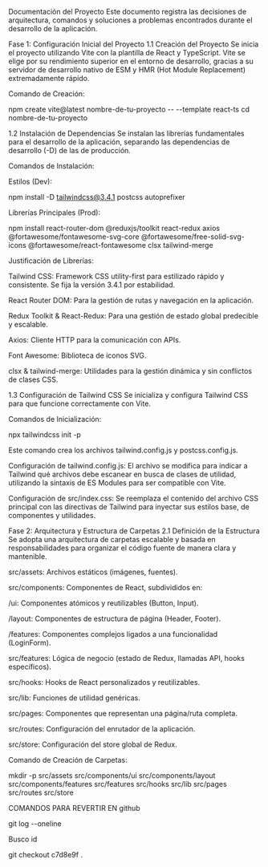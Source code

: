 Documentación del Proyecto
Este documento registra las decisiones de arquitectura, comandos y soluciones a problemas encontrados durante el desarrollo de la aplicación.

Fase 1: Configuración Inicial del Proyecto
1.1 Creación del Proyecto
Se inicia el proyecto utilizando Vite con la plantilla de React y TypeScript. Vite se elige por su rendimiento superior en el entorno de desarrollo, gracias a su servidor de desarrollo nativo de ESM y HMR (Hot Module Replacement) extremadamente rápido.

Comando de Creación:

npm create vite@latest nombre-de-tu-proyecto -- --template react-ts
cd nombre-de-tu-proyecto

1.2 Instalación de Dependencias
Se instalan las librerías fundamentales para el desarrollo de la aplicación, separando las dependencias de desarrollo (-D) de las de producción.

Comandos de Instalación:

Estilos (Dev):

npm install -D tailwindcss@3.4.1 postcss autoprefixer

Librerías Principales (Prod):

npm install react-router-dom @reduxjs/toolkit react-redux axios @fortawesome/fontawesome-svg-core @fortawesome/free-solid-svg-icons @fortawesome/react-fontawesome clsx tailwind-merge

Justificación de Librerías:

Tailwind CSS: Framework CSS utility-first para estilizado rápido y consistente. Se fija la versión 3.4.1 por estabilidad.

React Router DOM: Para la gestión de rutas y navegación en la aplicación.

Redux Toolkit & React-Redux: Para una gestión de estado global predecible y escalable.

Axios: Cliente HTTP para la comunicación con APIs.

Font Awesome: Biblioteca de iconos SVG.

clsx & tailwind-merge: Utilidades para la gestión dinámica y sin conflictos de clases CSS.

1.3 Configuración de Tailwind CSS
Se inicializa y configura Tailwind CSS para que funcione correctamente con Vite.

Comandos de Inicialización:

npx tailwindcss init -p

Este comando crea los archivos tailwind.config.js y postcss.config.js.

Configuración de tailwind.config.js:
El archivo se modifica para indicar a Tailwind qué archivos debe escanear en busca de clases de utilidad, utilizando la sintaxis de ES Modules para ser compatible con Vite.

Configuración de src/index.css:
Se reemplaza el contenido del archivo CSS principal con las directivas de Tailwind para inyectar sus estilos base, de componentes y utilidades.

Fase 2: Arquitectura y Estructura de Carpetas
2.1 Definición de la Estructura
Se adopta una arquitectura de carpetas escalable y basada en responsabilidades para organizar el código fuente de manera clara y mantenible.

src/assets: Archivos estáticos (imágenes, fuentes).

src/components: Componentes de React, subdivididos en:

/ui: Componentes atómicos y reutilizables (Button, Input).

/layout: Componentes de estructura de página (Header, Footer).

/features: Componentes complejos ligados a una funcionalidad (LoginForm).

src/features: Lógica de negocio (estado de Redux, llamadas API, hooks específicos).

src/hooks: Hooks de React personalizados y reutilizables.

src/lib: Funciones de utilidad genéricas.

src/pages: Componentes que representan una página/ruta completa.

src/routes: Configuración del enrutador de la aplicación.

src/store: Configuración del store global de Redux.

Comando de Creación de Carpetas:

mkdir -p src/assets src/components/ui src/components/layout src/components/features src/features src/hooks src/lib src/pages src/routes src/store



COMANDOS PARA REVERTIR EN github

git log --oneline

Busco id

git checkout c7d8e9f .